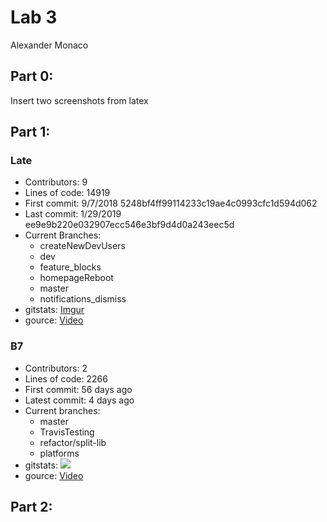 # Lab 3
Alexander Monaco

## Part 0:

  Insert two screenshots from latex

## Part 1:

### Late
  - Contributors: 9
  - Lines of code: 14919
  - First commit: 9/7/2018 5248bf4ff99114233c19ae4c0993cfc1d594d062
  - Last commit: 1/29/2019 ee9e9b220e032907ecc546e3bf9d4d0a243eec5d
  - Current Branches:
    - createNewDevUsers
    - dev
    - feature_blocks
    - homepageReboot
    - master
    - notifications_dismiss
  - gitstats: [Imgur](https://i.imgur.com/8vC9Odl.png)
  - gource: [Video](https://youtu.be/izGpI9g0Phs)

### B7
  - Contributors: 2
  - Lines of code: 2266
  - First commit: 56 days ago
  - Latest commit: 4 days ago
  - Current branches:
    - master
    - TravisTesting
    - refactor/split-lib
    - platforms
  - gitstats: ![](https://i.imgur.com/xUmGx5o.png)
  - gource: [Video](https://youtu.be/Ji4j9MyQL6s)

## Part 2:
